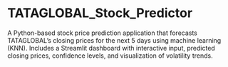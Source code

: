 # TATAGLOBAL_Stock_Predictor
A Python-based stock price prediction application that forecasts TATAGLOBAL’s closing prices for the next 5 days using machine learning (KNN). Includes a Streamlit dashboard with interactive input, predicted closing prices, confidence levels, and visualization of volatility trends.

